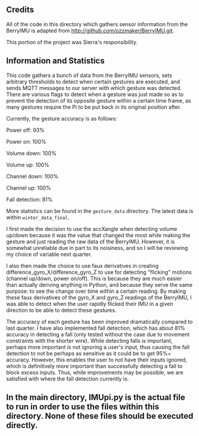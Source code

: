 ## Credits

All of the code in this directory which gathers sensor information from the BerryIMU is adapted from http://github.com/ozzmaker/BerryIMU.git.

This portion of the project was Sierra's responsibility.

## Information and Statistics

This code gathers a bunch of data from the BerryIMU sensors, sets arbitrary thresholds to detect when certain gestures are executed, and sends MQTT messages to our server with which gesture was detected. There are various flags to detect when a gesture was just made so as to prevent the detection of its opposite gesture within a certain time frame, as many gestures require the Pi to be put back in its original position after. 

Currently, the gesture accuracy is as follows:

Power off: 93%

Power on: 100%

Volume down: 100%

Volume up: 100%

Channel down: 100%

Channel up: 100%

Fall detection: 81%

More statistics can be found in the `gesture_data` directory. The latest data is within `winter_data_final`.

I first made the decision to use the accXangle when detecting volume up/down because it was the value that changed the most while making the gesture and just reading the raw data of the BerryIMU. However, it is somewhat unreliable due in part to its noisiness, and so I will be reviewing my choice of variable next quarter.

I also then made the choice to use faux derivatives in creating difference_gyro_X/difference_gyro_Z to use for detecting "flicking" motions (channel up/down, power on/off). This is because they are much easier than actually deriving anything in Python, and because they serve the same purpose: to see the change over time within a certain reading. By making these faux derivatives of the gyro_X and gyro_Z readings of the BerryIMU, I was able to detect when the user rapidly flicked their IMU in a given direction to be able to detect these gestures.

The accuracy of each gesture has been improved dramatically compared to last quarter. I have also implemented fall detection, which has about 81% accuracy in detecting a fall (only tested without the case due to movement constraints with the shorter wire). While detecting falls is important, perhaps more important is not ignoring a user's input, thus causing the fall detection to not be perhaps as sensitive as it could be to get 95%+ accuracy. However, this enables the user to not have their inputs ignored, which is definitively more important than successfully detecting a fall to block excess inputs. Thus, while improvements may be possible, we are satisfied with where the fall detection currently is.

## In the main directory, IMUpi.py is the actual file to run in order to use the files within this directory. None of these files should be executed directly.

